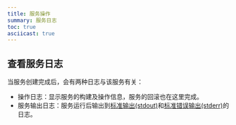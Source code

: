 ```yaml
---
title: 服务操作
summary: 服务日志
toc: true
asciicast: true
---
```


## 查看服务日志

当服务创建完成后，会有两种日志与该服务有关：

- 操作日志：显示服务的构建及操作信息，服务的回滚也在这里完成。
- 服务输出日志：服务运行后输出到<a href="https://baike.baidu.com/item/stdout" target="_blank">标准输出(stdout)</a>和<a href="https://baike.baidu.com/item/stderr" target="_blank">标准错误输出(stderr)</a>的日志。

